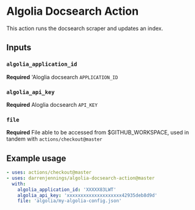 # Algolia Docsearch Action

This action runs the docsearch scraper and updates an index.

## Inputs

### `algolia_application_id`
**Required** 'Aloglia docsearch `APPLICATION_ID`

### `algolia_api_key`
**Required** Aloglia docsearch `API_KEY`

### `file`
**Required** File able to be accessed from $GITHUB_WORKSPACE, used in tandem
with `actions/checkout@master`

## Example usage

```yaml
- uses: actions/checkout@master
- uses: darrenjennings/algolia-docsearch-action@master
  with:
    algolia_application_id: 'XXXXX83LWT'
    algolia_api_key: 'xxxxxxxxxxxxxxxxxxxx42935deb8d9d'
    file: 'algolia/my-algolia-config.json'
```

